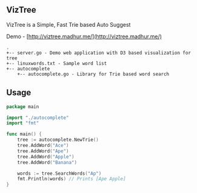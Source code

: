 VizTree
-------

VizTree is a Simple, Fast Trie based Auto Suggest

Demo - [http://viztree.madhur.me/](http://viztree.madhur.me/)

```
.
+-- server.go - Demo web application with D3 based visualization for tree
+-- linuxwords.txt - Sample word list
+-- autocomplete
    +-- autocomplete.go - Library for Trie based word search
```

Usage
-----

```go
package main

import "./autocomplete"
import "fmt"

func main() {
	tree := autocomplete.NewTrie()
	tree.AddWord("Ace")
	tree.AddWord("Ape")
	tree.AddWord("Apple")
	tree.AddWord("Banana")

	words := tree.SearchWords("Ap")
	fmt.Println(words) // Prints [Ape Apple]
}
```